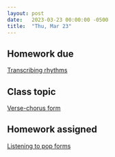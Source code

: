 ```yaml
---
layout: post
date:   2023-03-23 00:00:00 -0500
title:  "Thu, Mar 23"
---
```


## Homework due

[Transcribing rhythms](https://viva.pressbooks.pub/openmusictheory/chapter/rhythm-and-meter-in-pop-music/#assignments)

## Class topic

[Verse-chorus form](https://viva.pressbooks.pub/openmusictheory/chapter/verse-chorus-form/)

## Homework assigned

[Listening to pop forms](https://gmuedu-my.sharepoint.com/:b:/g/personal/mlavengo_gmu_edu/EQ7q-ebuWKVCtHRMhwdqdiwBVkx3F3p-KUvtuG-v9dCVQQ?e=2Vbxuv)

